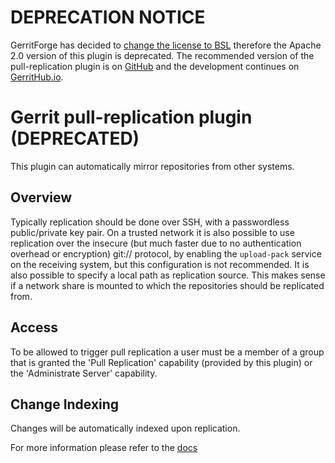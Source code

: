 # DEPRECATION NOTICE

GerritForge has decided to [change the license to BSL](https://gitenterprise.me/2025/09/30/re-licensing-gerritforge-plugins-welcome-to-gerrit-enterprise/)
therefore the Apache 2.0 version of this plugin is deprecated.
The recommended version of the pull-replication plugin is on [GitHub](https://github.com/GerritForge/pull-replication)
and the development continues on [GerritHub.io](https://review.gerrithub.io/admin/repos/GerritForge/pull-replication,general).

# Gerrit pull-replication plugin (DEPRECATED)

This plugin can automatically mirror repositories from other systems.

Overview
--------

Typically replication should be done over SSH, with a passwordless
public/private key pair. On a trusted network it is also possible to
use replication over the insecure (but much faster due to no
authentication overhead or encryption) git:// protocol, by enabling
the `upload-pack` service on the receiving system, but this
configuration is not recommended. It is also possible to specify a
local path as replication source. This makes sense if a network
share is mounted to which the repositories should be replicated from.

## Access


To be allowed to trigger pull replication a user must be a member of a
group that is granted the 'Pull Replication' capability (provided
by this plugin) or the 'Administrate Server' capability.

## Change Indexing


Changes will be automatically indexed upon replication.


For more information please refer to the [docs](src/main/resources/Documentation)


